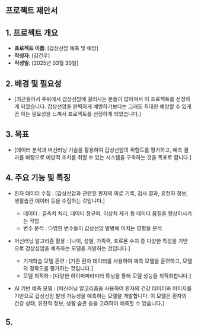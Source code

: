 ## 프로젝트 제안서

## 1. 프로젝트 개요
- **프로젝트 이름**: [갑상선암 예측 및 예방]
- **작성자**: [김건우]
- **작성일**: [2025년 03월 30일]

## 2. 배경 및 필요성
- [최근들어서 주위에서 갑상선암에 걸리시는 분들이 많아져서 이 프로젝트를 선정하게 되었습니다. 갑상선암을 완벽하게 예방하기보다는 그래도 최대한 예방할 수 있게끔 하는 필요성을 느껴서 프로젝트를 선정하게 되었습니다.]

## 3. 목표
- [데이터 분석과 머신러닝 기술을 활용하여 갑상선암의 위험도를 평가하고, 예측 결과를 바탕으로 예방적 조치를 취할 수 있는 시스템을 구축하는 것을 목표로 합니다.]

## 4. 주요 기능 및 특징
- 환자 데이터 수집 : [갑상선암과 관련된 환자의 의료 기록, 검사 결과, 유전자 정보, 생활습관 데이터 등을 수집하는 것입니다.]
   - 데이터 : 결측치 처리, 데이터 정규화, 이상치 제거 등 데이터 품질을 향상하시키는 작업
   - 변수 분석 : 다영한 변수들이 갑상선암 발병에 미치는 영향을 분석
   
- 머신러닝 알고리즘 활용 : [나이, 성별, 가족력, 호르몬 수치 증 다양한 특성을 기반으로 갑상성암을 예측하는 모델을 개발하는 것입니다.]
   - 기계학습 모델 훈련 : [기존 환자 데이터를 사용하여 예측 모델을 훈련하고, 모델의 정확도를 평가하는 것입니다.] 
   - 모델 최적화 : [다양한 하이퍼파라미터 튜닝을 통해 모델 성능을 최적화합니다.]
 
- AI 기반 예측 모델 : [머신러닝 알고리즘을 사용하여 환자의 건강 데이터와 이미지를 기반으로 갑상선암 발생 가능성을 예측하는 모델을 개발합니다. 이 모델은 환자의 건강 상태, 유전적 정보, 생활 습관 등을 고려하여 예측할 수 있습니다.]

## 5. 
